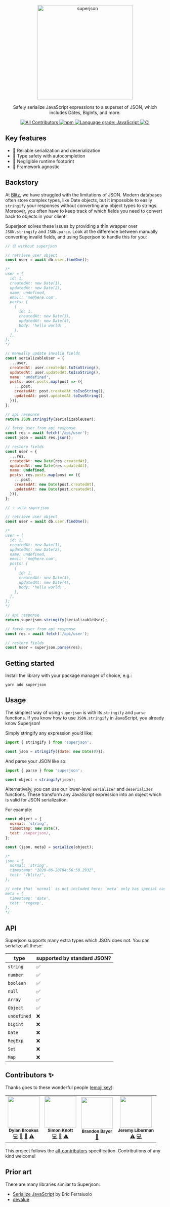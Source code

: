 <p align="center">
  <img alt="superjson" src="./docs/superjson.png" width="300" />
</p>

<p align="center">
  Safely serialize JavaScript expressions to a superset of JSON, which includes Dates, BigInts, and more.
</p>

<p align="center">
  <!-- ALL-CONTRIBUTORS-BADGE:START - Do not remove or modify this section -->
  <a href="#contributors-">
    <img
      alt="All Contributors"
      src="https://img.shields.io/badge/all_contributors-3-orange.svg"
    />
  </a>
  <!-- ALL-CONTRIBUTORS-BADGE:END -->
  <a href="https://www.npmjs.com/package/otion">
    <img alt="npm" src="https://img.shields.io/npm/v/superjson" />
  </a>
  <a href="https://lgtm.com/projects/g/blitz-js/superjson/context:javascript">
    <img
      alt="Language grade: JavaScript"
      src="https://img.shields.io/lgtm/grade/javascript/g/blitz-js/superjson.svg?logo=lgtm&logoWidth=18"
    />
  </a>

  <a href="https://github.com/blitz-js/superjson/actions">
    <img
      alt="CI"
      src="https://github.com/blitz-js/superjson/workflows/CI/badge.svg"
    />
  </a>
</p>

## Key features

- 🍱 Reliable serialization and deserialization
- 🔐 Type safety with autocompletion
- 🐾 Negligible runtime footprint
- 💫 Framework agnostic


## Backstory

At [Blitz](https://github.com/blitz-js/blitz), we have struggled with the limitations of JSON. Modern databases often store complex types, like Date objects, but it impossible to easily `stringify` your responses without converting any object types to strings. Moreover, you often have to keep track of which fields you need to convert back to objects in your client!

Superjson solves these issues by providing a thin wrapper over `JSON.stringify` and `JSON.parse`. Look at the difference between manually converting invalid fields, and using Superjson to handle this for you:


```js
// 😔 without superjson

// retrieve user object
const user = await db.user.findOne();

/* 
user = {
  id: 1,
  createdAt: new Date(1),
  updatedAt: new Date(2),
  name: undefined,
  email: 'me@here.com',
  posts: [
    {
      id: 1,
      createdAt: new Date(3),
      updatedAt: new Date(4),
      body: 'hello world!',
    },
  ],
}; 
*/

// manually update invalid fields 
const serializableUser = {
  ...user,
  createdAt: user.createdAt.toIsoString(),
  updatedAt: user.updatedAt.toIsoString(),
  name: 'undefined',
  posts: user.posts.map(post => ({
    ...post,
    createdAt: post.createdAt.toIsoString(),
    updatedAt: post.updatedAt.toIsoString(),
  })),
};

// api response
return JSON.stringify(serializableUser);

// fetch user from api response
const res = await fetch('/api/user');
const json = await res.json();

// restore fields
const user = {
  ...res,
  createdAt: new Date(res.createdAt),
  updatedAt: new Date(res.updatedAt),
  name: undefined,
  posts: res.posts.map(post => ({
    ...post,
    createdAt: new Date(post.createdAt),
    updatedAt: new Date(post.createdAt),
  })),
};
```

```js
// ✨ with superjson

// retrieve user object
const user = await db.user.findOne();

/* 
user = {
  id: 1,
  createdAt: new Date(1),
  updatedAt: new Date(2),
  name: undefined,
  email: 'me@here.com',
  posts: [
    {
      id: 1,
      createdAt: new Date(3),
      updatedAt: new Date(4),
      body: 'hello world!',
    },
  ],
}; 
*/

// api response
return superjson.stringify(serializableUser);

// fetch user from api response
const res = await fetch('/api/user');

// restore fields
const user = superjson.parse(res);
```

## Getting started

Install the library with your package manager of choice, e.g.:

```
yarn add superjson
```

## Usage

The simplest way of using `superjson` is with its `stringify` and `parse` functions. If you know how to use `JSON.stringify` in JavaScript, you already know Superjson!

Simply stringify any expression you’d like:

```js
import { stringify } from 'superjson';

const json = stringify({date: new Date(0)});
```

And parse your JSON like so:

```js
import { parse } from 'superjson';

const object = stringify(json);
```

Alternatively, you can use our lower-level `serializer` and `deserializer` functions. These transform any JavaScript expression into an object which is valid for JSON serialization.

For example:

```js
const object = {
  normal: 'string',
  timestamp: new Date(),
  test: /superjson/,
};

const {json, meta} = serialize(object);

/*
json = {
  normal: 'string',
  timestamp: "2020-06-20T04:56:50.293Z",
  test: "/blitz/",
};

// note that `normal` is not included here; `meta` only has special cases
meta = {
  timestamp: 'date',
  test: 'regexp',
};
*/
```

## API

Superjson supports many extra types which JSON does not. You can serialize all these:

| type        | supported by standard JSON? |
|-------------|-----------------------------|
| `string`    | ✅                           |
| `number`    | ✅                           |
| `boolean`   | ✅                           |
| `null`      | ✅                           |
| `Array`     | ✅                           |
| `Object`    | ✅                           |
| `undefined` | ❌                           |
| `bigint`    | ❌                           |
| `Date`      | ❌                           |
| `RegExp`    | ❌                           |
| `Set`       | ❌                           |
| `Map`       | ❌                           |

## Contributors ✨

Thanks goes to these wonderful people ([emoji key](https://allcontributors.org/docs/en/emoji-key)):

<!-- ALL-CONTRIBUTORS-LIST:START - Do not remove or modify this section -->
<!-- prettier-ignore-start -->
<!-- markdownlint-disable -->
<table>
  <tr>
    <td align="center"><a href="https://github.com/merelinguist"><img src="https://avatars3.githubusercontent.com/u/24858006?v=4" width="100px;" alt=""/><br /><sub><b>Dylan Brookes</b></sub></a><br /><a href="https://github.com/blitz-js/superjson/commits?author=merelinguist" title="Code">💻</a> <a href="https://github.com/blitz-js/superjson/commits?author=merelinguist" title="Documentation">📖</a> <a href="#design-merelinguist" title="Design">🎨</a> <a href="https://github.com/blitz-js/superjson/commits?author=merelinguist" title="Tests">⚠️</a></td>
    <td align="center"><a href="http://simonknott.de"><img src="https://avatars1.githubusercontent.com/u/14912729?v=4" width="100px;" alt=""/><br /><sub><b>Simon Knott</b></sub></a><br /><a href="https://github.com/blitz-js/superjson/commits?author=Skn0tt" title="Code">💻</a> <a href="#ideas-Skn0tt" title="Ideas, Planning, & Feedback">🤔</a> <a href="https://github.com/blitz-js/superjson/commits?author=Skn0tt" title="Tests">⚠️</a></td>
    <td align="center"><a href="https://twitter.com/flybayer"><img src="https://avatars3.githubusercontent.com/u/8813276?v=4" width="100px;" alt=""/><br /><sub><b>Brandon Bayer</b></sub></a><br /><a href="#ideas-flybayer" title="Ideas, Planning, & Feedback">🤔</a></td>
    <td align="center"><a href="http://jeremyliberman.com/"><img src="https://avatars3.githubusercontent.com/u/2754163?v=4" width="100px;" alt=""/><br /><sub><b>Jeremy Liberman</b></sub></a><br /><a href="https://github.com/blitz-js/superjson/commits?author=mrleebo" title="Tests">⚠️</a> <a href="https://github.com/blitz-js/superjson/commits?author=mrleebo" title="Code">💻</a></td>
  </tr>
</table>

<!-- markdownlint-enable -->
<!-- prettier-ignore-end -->
<!-- ALL-CONTRIBUTORS-LIST:END -->

This project follows the [all-contributors](https://github.com/all-contributors/all-contributors) specification. Contributions of any kind welcome!

## Prior art

There are many libraries similar to Superjson:

- [Serialize JavaScript](https://github.com/yahoo/serialize-javascript) by Eric Ferraiuolo
- [devalue](https://github.com/Rich-Harris/devalue)